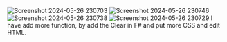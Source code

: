 ![Screenshot 2024-05-26 230703](https://github.com/SilichanhTechForge/Midterm/assets/165264750/f585c718-df4d-458b-b53c-287dd88c1468)
![Screenshot 2024-05-26 230746](https://github.com/SilichanhTechForge/Midterm/assets/165264750/df3fe9df-24ad-4679-a5eb-787cd2838626)
![Screenshot 2024-05-26 230738](https://github.com/SilichanhTechForge/Midterm/assets/165264750/cc6d68c1-eab3-47fe-ba5e-deecdd4ba019)
![Screenshot 2024-05-26 230729](https://github.com/SilichanhTechForge/Midterm/assets/165264750/591e351f-fb1c-4afc-8233-0c787fdf47b3)
I have add more function, by add the Clear in F# and put more CSS and edit HTML.
